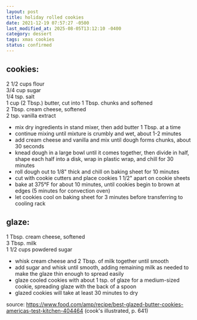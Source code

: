 ```yaml
---
layout: post
title: holiday rolled cookies
date: 2021-12-19 07:57:27 -0500
last_modified_at: 2025-08-05T13:12:10 -0400
category: dessert
tags: xmas cookies
status: confirmed
---
```


## cookies:

2 1/2 cups flour  
3/4 cup sugar  
1/4 tsp. salt  
1 cup (2 Tbsp.) butter, cut into 1 Tbsp. chunks and softened  
2 Tbsp. cream cheese, softened  
2 tsp. vanilla extract  
* mix dry ingredients in stand mixer, then add butter 1 Tbsp. at a time
* continue mixing until mixture is crumbly and wet, about 1-2 minutes
* add cream cheese and vanilla and mix until dough forms chunks, about 30 seconds
* knead dough in a large bowl until it comes together, then divide in half, shape
  each half into a disk, wrap in plastic wrap, and chill for 30 minutes
* roll dough out to 1/8" thick and chill on baking sheet for 10 minutes
* cut with cookie cutters and place cookies 1 1/2" apart on cookie sheets
* bake at 375°F for about 10 minutes, until cookies begin to brown at edges
  (5 minutes for convection oven)
* let cookies cool on baking sheet for 3 minutes before transferring to cooling rack

## glaze:

1 Tbsp. cream cheese, softened  
3 Tbsp. milk  
1 1/2 cups powdered sugar  
* whisk cream cheese and 2 Tbsp. of milk together until smooth
* add sugar and whisk until smooth, adding remaining milk as needed to make the
  glaze thin enough to spread easily
* glaze cooled cookies with about 1 tsp. of glaze for a medium-sized cookie,
  spreading glaze with the back of a spoon
* glazed cookies will take at least 30 minutes to dry

source: <https://www.food.com/amp/recipe/best-glazed-butter-cookies-americas-test-kitchen-404464> (cook's illustrated, p. 641)
